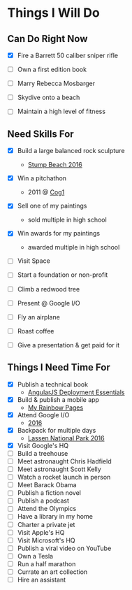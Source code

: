 # Things I Will Do


## Can Do Right Now

- [X] Fire a Barrett 50 caliber sniper rifle
- [ ] Own a first edition book
- [ ] Marry Rebecca Mosbarger
- [ ] Skydive onto a beach
- [ ] Maintain a high level of fitness



## Need Skills For

- [X] Build a large balanced rock sculpture
  - [Stump Beach 2016](https://goo.gl/photos/MW162iSPXwN3tD4K8)
- [X] Win a pitchathon
  - 2011 @ [Cog1](http://cog1.com/)
- [X] Sell one of my paintings
  - sold multiple in high school
- [X] Win awards for my paintings
  - awarded multiple in high school
- [ ] Visit Space
- [ ] Start a foundation or non-profit
- [ ] Climb a redwood tree
- [ ] Present @ Google I/O
- [ ] Fly an airplane
- [ ] Roast coffee
- [ ] Give a presentation & get paid for it



## Things I Need Time For

- [X] Publish a technical book
  - [AngularJS Deployment Essentials](https://www.packtpub.com/web-development/angularjs-deployment-essentials)
- [X] Build & publish a mobile app
  - [My Rainbow Pages](https://play.google.com/store/apps/details?id=com.ionicframework.rainbowpages177570&hl=en)
- [X] Attend Google I/O
  - [2016](https://events.google.com/io2016/)
- [X] Backpack for multiple days
  - [Lassen National Park 2016](https://goo.gl/photos/GDx3kFDZ91A3an7a9)
- [X] Visit Google's HQ
- [ ] Build a treehouse
- [ ] Meet astronaught Chris Hadfield
- [ ] Meet astronaught Scott Kelly
- [ ] Watch a rocket launch in person
- [ ] Meet Barack Obama
- [ ] Publish a fiction novel
- [ ] Publish a podcast
- [ ] Attend the Olympics
- [ ] Have a library in my home
- [ ] Charter a private jet
- [ ] Visit Apple's HQ
- [ ] Visit Microsoft's HQ
- [ ] Publish a viral video on YouTube
- [ ] Own a Tesla
- [ ] Run a half marathon
- [ ] Currate an art collection
- [ ] Hire an assistant

